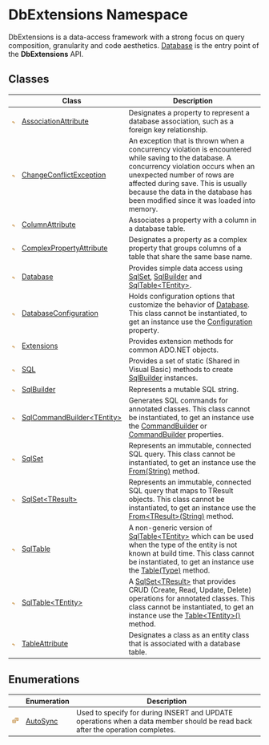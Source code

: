 DbExtensions Namespace
======================
DbExtensions is a data-access framework with a strong focus on query composition, granularity and code aesthetics. [Database][1] is the entry point of the **DbExtensions** API.


Classes
-------

|                 | Class                               | Description                                                                                                                                                                                                                                                                                          |
| --------------- | ----------------------------------- | ---------------------------------------------------------------------------------------------------------------------------------------------------------------------------------------------------------------------------------------------------------------------------------------------------- |
| ![Public class] | [AssociationAttribute][2]           | Designates a property to represent a database association, such as a foreign key relationship.                                                                                                                                                                                                       |
| ![Public class] | [ChangeConflictException][3]        | An exception that is thrown when a concurrency violation is encountered while saving to the database. A concurrency violation occurs when an unexpected number of rows are affected during save. This is usually because the data in the database has been modified since it was loaded into memory. |
| ![Public class] | [ColumnAttribute][4]                | Associates a property with a column in a database table.                                                                                                                                                                                                                                             |
| ![Public class] | [ComplexPropertyAttribute][5]       | Designates a property as a complex property that groups columns of a table that share the same base name.                                                                                                                                                                                            |
| ![Public class] | [Database][1]                       | Provides simple data access using [SqlSet][6], [SqlBuilder][7] and [SqlTable&lt;TEntity>][8].                                                                                                                                                                                                        |
| ![Public class] | [DatabaseConfiguration][9]          | Holds configuration options that customize the behavior of [Database][1]. This class cannot be instantiated, to get an instance use the [Configuration][10] property.                                                                                                                                |
| ![Public class] | [Extensions][11]                    | Provides extension methods for common ADO.NET objects.                                                                                                                                                                                                                                               |
| ![Public class] | [SQL][12]                           | Provides a set of static (Shared in Visual Basic) methods to create [SqlBuilder][7] instances.                                                                                                                                                                                                       |
| ![Public class] | [SqlBuilder][7]                     | Represents a mutable SQL string.                                                                                                                                                                                                                                                                     |
| ![Public class] | [SqlCommandBuilder&lt;TEntity>][13] | Generates SQL commands for annotated classes. This class cannot be instantiated, to get an instance use the [CommandBuilder][14] or [CommandBuilder][15] properties.                                                                                                                                 |
| ![Public class] | [SqlSet][6]                         | Represents an immutable, connected SQL query. This class cannot be instantiated, to get an instance use the [From(String)][16] method.                                                                                                                                                               |
| ![Public class] | [SqlSet&lt;TResult>][17]            | Represents an immutable, connected SQL query that maps to TResult objects. This class cannot be instantiated, to get an instance use the [From&lt;TResult>(String)][18] method.                                                                                                                      |
| ![Public class] | [SqlTable][19]                      | A non-generic version of [SqlTable&lt;TEntity>][8] which can be used when the type of the entity is not known at build time. This class cannot be instantiated, to get an instance use the [Table(Type)][20] method.                                                                                 |
| ![Public class] | [SqlTable&lt;TEntity>][8]           | A [SqlSet&lt;TResult>][17] that provides CRUD (Create, Read, Update, Delete) operations for annotated classes. This class cannot be instantiated, to get an instance use the [Table&lt;TEntity>()][21] method.                                                                                       |
| ![Public class] | [TableAttribute][22]                | Designates a class as an entity class that is associated with a database table.                                                                                                                                                                                                                      |


Enumerations
------------

|                       | Enumeration    | Description                                                                                                                   |
| --------------------- | -------------- | ----------------------------------------------------------------------------------------------------------------------------- |
| ![Public enumeration] | [AutoSync][23] | Used to specify for during INSERT and UPDATE operations when a data member should be read back after the operation completes. |

[1]: Database/README.md
[2]: AssociationAttribute/README.md
[3]: ChangeConflictException/README.md
[4]: ColumnAttribute/README.md
[5]: ComplexPropertyAttribute/README.md
[6]: SqlSet/README.md
[7]: SqlBuilder/README.md
[8]: SqlTable_1/README.md
[9]: DatabaseConfiguration/README.md
[10]: Database/Configuration.md
[11]: Extensions/README.md
[12]: SQL/README.md
[13]: SqlCommandBuilder_1/README.md
[14]: SqlTable_1/CommandBuilder.md
[15]: SqlTable/CommandBuilder.md
[16]: Database/From_2.md
[17]: SqlSet_1/README.md
[18]: Database/From__1_2.md
[19]: SqlTable/README.md
[20]: Database/Table.md
[21]: Database/Table__1.md
[22]: TableAttribute/README.md
[23]: AutoSync/README.md
[Public class]: ../icons/pubclass.svg "Public class"
[Public enumeration]: ../icons/pubenumeration.svg "Public enumeration"